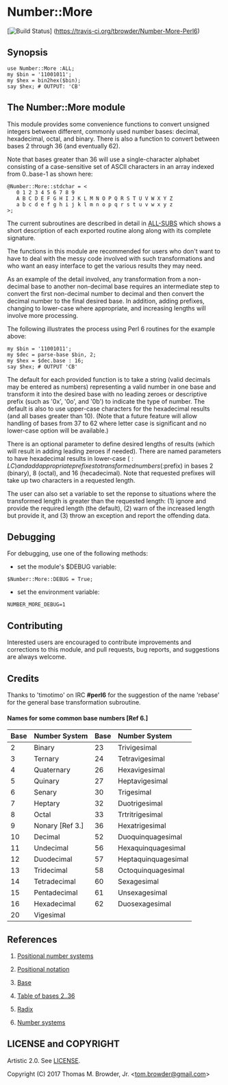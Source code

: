 # Number::More

[![Build Status](https://travis-ci.org/tbrowder/Number-More-Perl6.svg?branch=master)]
  (https://travis-ci.org/tbrowder/Number-More-Perl6)

## Synopsis

    use Number::More :ALL;
    my $bin = '11001011';
    my $hex = bin2hex($bin);
    say $hex; # OUTPUT: 'CB'


## The Number::More module

This module provides some convenience functions to convert unsigned
integers between different, commonly used number bases: decimal,
hexadecimal, octal, and binary. There is also a function to
convert between bases 2 through 36 (and eventually 62).

Note that bases greater than 36 will use a single-character alphabet consisting
of a case-sensitive set of ASCII characters in
an array indexed from 0..base-1 as shown here:

    @Number::More::stdchar = <
       0 1 2 3 4 5 6 7 8 9
       A B C D E F G H I J K L M N O P Q R S T U V W X Y Z
       a b c d e f g h i j k l m n o p q r s t u v w x y z
    >;

The current subroutines are described in detail in
[ALL-SUBS](https://github.com/tbrowder/Number-More-Perl6/blob/master/docs/ALL-SUBS.md)
which shows a short description of each exported routine along along
with its complete signature.

The functions in this module are recommended for users who don't want
to have to deal with the messy code involved with such transformations
and who want an easy interface to get the various results they may
need.

As an example of the detail involved, any transformation from a
non-decimal base to another non-decimal base requires an intermediate
step to convert the first non-decimal number to decimal and then
convert the decimal number to the final desired base.  In addition,
adding prefixes, changing to lower-case where appropriate, and
increasing lengths will involve more processing.

The following illustrates the process using Perl 6 routines for the
example above:

    my $bin = '11001011';
    my $dec = parse-base $bin, 2;
    my $hex = $dec.base : 16;
    say $hex; # OUTPUT 'CB'

The default for each provided function is to take a string (valid
decimals may be entered as numbers) representing a valid number in one
base and transform it into the desired base with no leading zeroes or
descriptive prefix (such as '0x', '0o', and '0b') to indicate the type
of number.  The default is also to use upper-case characters for the
hexadecimal results (and all bases greater than 10). (Note that a future
feature will allow handling of bases from 37 to 62 where letter case is
significant and no lower-case option will be available.)

There is an optional parameter to define desired lengths of results
(which will result in adding leading zeroes if needed).  There are
named parameters to have hexadecimal results in lower-case ($:LC) and
add appropriate prefixes to transformed numbers (:$prefix) in bases 2
(binary), 8 (octal), and 16 (hecadecimal).  Note that requested
prefixes will take up two characters in a requested length.

The user can also set a variable to set the reponse to situations
where the transformed length is greater than the requested length: (1)
ignore and provide the required length (the default), (2) warn of the
increased length but provide it, and (3) throw an exception and report
the offending data.

## Debugging

For debugging, use one of the following methods:

- set the module's $DEBUG variable:

```Perl6
$Number::More::DEBUG = True;
```

- set the environment variable:

```Perl6
NUMBER_MORE_DEBUG=1
```

## Contributing

Interested users are encouraged to contribute improvements and
corrections to this module, and pull requests, bug reports, and
suggestions are always welcome.

## Credits

Thanks to 'timotimo' on IRC **\#perl6** for the suggestion of the name
'rebase' for the general base transformation subroutine.


#### Names for some common base numbers [Ref 6.]

| Base | Number System | Base | Number System |
| :---  | :--- | :--- | :--- |
| 2 | Binary | 23 | Trivigesimal |
| 3 | Ternary | 24 | Tetravigesimal |
| 4 | Quaternary | 26 | Hexavigesimal |
| 5 | Quinary | 27 | Heptavigesimal |
| 6 | Senary | 30 | Trigesimal |
| 7 | Heptary | 32 | Duotrigesimal |
| 8 | Octal | 33 | Trtritrigesimal |
| 9 | Nonary [Ref 3.] | 36 | Hexatrigesimal |
| 10 | Decimal | 52 | Duoquinquagesimal |
| 11 | Undecimal | 56 | Hexaquinquagesimal |
| 12 | Duodecimal | 57 | Heptaquinquagesimal |
| 13 | Tridecimal | 58 | Octoquinquagesimal |
| 14 | Tetradecimal | 60 | Sexagesimal |
| 15 | Pentadecimal | 61 | Unsexagesimal |
| 16 | Hexadecimal | 62 | Duosexagesimal |
| 20 | Vigesimal | | |

## References

1. [Positional number systems](https://en.wikipedia.org/wiki/Numeral_system#Positional_systems_in_detail)

2. [Positional notation](https://en.wikipedia.org/wiki/Positional_notation#Base_conversion)

3. [Base](http://mathworld.wolfram.com/Base.html)

4. [Table of bases 2..36](https://en.wikipedia.org/wiki/Table_of_bases)

5. [Radix](https://en.wikipedia.org/wiki/Radix)

6. [Number systems](https://en.wikipedia.org/wiki/List_of_numeral_systems)

## LICENSE and COPYRIGHT

Artistic 2.0. See [LICENSE](https://github.com/tbrowder/Number-More-Perl6/blob/master/LICENSE).

Copyright (C) 2017 Thomas M. Browder, Jr. <<tom.browder@gmail.com>>
